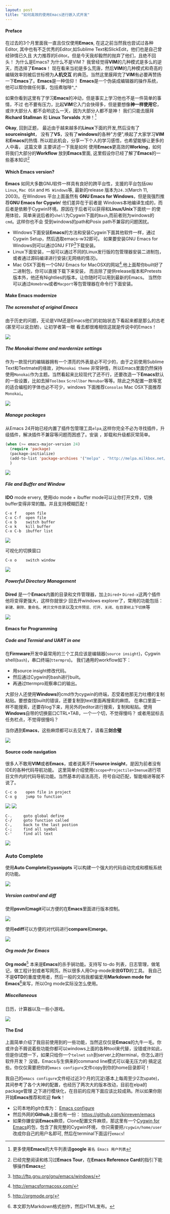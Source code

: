 ```yaml
---
layout: post
title: "如何高效的使用Emacs进行嵌入式开发"
---
```


#### Preface

 在过去的3个月里面我一直且仅仅使用**Emacs**, 在这之前当然我也尝试过各种Editor,
 其中也有不乏优秀的Editor,如Sublime Text和SlickEdit，他们也是自己曾经钟情已久且
 大力推荐的Editor。但是今天我却毅然的抛弃了他们，且绝不回头！ 为什么是Emacs?
 为什么不是VIM？ 我曾经觉得**VIM**的几种模式是多么的逆天，而选择了**Emacs**！
 现在看来当初是多么荒唐，然后**VIM**的几种模式和奇高的编辑效率则被后世标榜为**人机交互**
 的典范。当然这里膜拜完了**VIM**有必要再赞扬一下**Emacs**了。**Emacs**是一种信仰！
 **Emacs**是一个伪装成编辑器的操作系统，他可以帮你做任何事，包括煮咖啡^_^

 如果你看到这里有了学习**Emacs**的冲动，但是事实上学习他也不是一件简单的事情，不过
 也不要有压力，比起**VIM**它入门会快得多，但是要想像**神一样使用它**，或许大部分人
 都不会哟这么一天，因为大部分人都不是神！ 我们只能去膜拜**Richard Stallman** 和
 **Linux Torvalds** 大神！[^0]

 **Okay**, 回到正题， 最近由于越来越多的**Linux**下面的开发,然后没有了**sourceinsight**，
 没有了**VS**，没有了**windows**的各种"方便",唤起了大家学习**VIM**和**Emacs**的热情.
 所以趁此机会，分享一下个人的学习感悟，也希望能够让更多的人中毒， 这篇文章
 主要讲述一下我是如何 使用**Emacs**更高效的**Working**，如何将我们大部分的**Workflow**
 放到**Emacs**里面, 这里假设你已经了解了**Emacs**的一些基本知识[^1]

#### Which Emacs version?

 **Emacs** 如同大多数GNU软件一样具有良好的跨平台性，支援的平台包括`GNU Linux`, `Mac OSX` and
`MS Windows`等, 最新的release 版本为`24.3`(March 11, 2003)。在Windows 平台上面虽然有
**GNU Emacs for Windows**，但是我强烈推荐**GNU Emacs for Cygwin**! 他们差异在于前者是
Windows本地编译生成的，而后者是依赖于Cygwin环境。原因在于后者可以获得和**Linux/Unix**下面统一
的使用体验，简单来说后者的`shell`为Cygwin下面的`Bash`,而前者则为windows的`cmd`。这样你也不会
受到windows的path和Posix path不兼容的问题困扰。

* Windows下面安装**Emacs**的方法和安装Cygwin下面其他软件一样，通过Cygwin Setup，然后选取emacs-w32即可。
如果要安装GNU Emacs for Windows则可以通过GNU FTP[^2]下载安装。
* Linux下面安装，一般可以通过不同的Linux发行版的包管理器安装二进制包，或者通过源码编译进行安装(无网络的情况)。
* Mac OSX下面有一个GNU Emacs for MacOSX的网站[^3],他上面帮你built好了二进制包，你可以直接下载下来安装，
而且除了提供release版本和Pretests版本外，他还有Nightlies的版本。让你随时可以用到最新的Emacs。
当然你可以通过`Homebrew`或者`Macport`等包管理器在命令行下面安装。

#### Make Emacs modernize

##### The screenshot of original Emacs

由于历史的问题，无论是VIM还是Emacs他们的初始状态下看起来都是那么的古老(甚至可以说丑陋)，让初学者第一眼
看去都很难相信这就是传说中的Emacs！

![](https://www.evernote.com/shard/s65/sh/33ef025f-be64-4005-aee0-1c16974833f5/d52e1d71694c4e74fc246da77348f43d/deep/0/the_original_emacs.png)

##### The Monokai theme and mordernize settings

作为一款现代的编辑器拥有一个漂亮的外表是必不可少的，由于之前使用Sublime Text和Textmate的缘故，对`Monokai theme`
非常钟情，所以Emacs里面仍然保持使用`Monokai`作为主题。当然看起来比较现代了还不行，还要改造一下**Emacs**默认
的一些设置，比如去掉`Toolbox` `Scrollbar` `Menubar`等等。除此之外配置一款等宽的适合编程的字体也必不可少，windows
下面推荐`Consolas` Mac OSX下面推荐`Monokai`。

![](https://www.evernote.com/shard/s65/sh/6d8e297b-ae3c-4f06-9521-fe58536a44b0/e9c12ca7ddf6e5158ed9c7af9957b3ef/deep/0/the_modernize_emacs.png)

##### Manage packages

从Emacs 24开始已经内置了插件包管理工具`elpa`,这样你完全不必为寻找插件，升级插件，解决插件不兼容等问题而困惑了。安装
，卸载和升级都灰常简单。

```lisp
(when (>= emacs-major-version 24)
  (require 'package)
  (package-initialize)
  (add-to-list 'package-archives '("melpa" . "http://melpa.milkbox.net/packages/") t)
  )
```

![](https://www.evernote.com/shard/s65/sh/1221d287-5a0b-44bd-881d-03ddf25cc953/606c8946ee9aa61ca4e5bbb3dd68250e/deep/0/emacs_elpa.png)

##### File and Buffer and Window

**IDO** mode ervery, 使用ido mode + ibuffer mode可以让你打开文件，切换buffer变得非常的酷。并且支持模糊匹配！

```
C-x f    open file
C-x C-f  open file
C-x b    switch buffer
C-x k    kill buffer
C-x C-b  ibuffer list
```

![](https://www.evernote.com/shard/s65/sh/f079ea76-c65b-43ee-99ca-b6e3a7028036/eff4b3a06722d98627cc8c1d84f36c01/deep/0/emacs_file_open.png)

可视化的切换窗口

```
C-x o    switch window
```
![](https://www.evernote.com/shard/s65/sh/5f234727-ad46-4afb-b31a-a395cb1279cf/0a71e40a200dfd63f7aae80c8de9e1f0/deep/0/emacs_switch_window.png)

##### Powerful Directory Management

**Dired** 是一个**Emacs**内置的目录和文件管理器，加上`Dired+` `Dired-x`这两个插件他将变得更强大，这样你就很少
回去开windows explorer了，常用的功能包括：`新建、删除、重命名、拷贝文件目录`以及`文件预览、打开、关闭、在目录树上下切换`等

![](https://www.evernote.com/shard/s65/sh/a032a2d0-b165-44e1-812d-f3f1e809df8c/6d0aadf14c342e696e913c94d1d91668/deep/0/emacs_dired.png)

#### Emacs for Programming

##### Code and Termial and UART in one

在**Firmware**开发中最常用的三个工具应该是编辑器(`source insight`)，Cygwin shell(`bash`)，串口终端(`ttermpro`)。
我们通用的workflow如下：

* 用source insight修改代码。
* 然后通过Cygwin的bash进行built。
* 再通过ttermpro观察串口的输出。

大部分人还使用**Windows**的cmd作为cygwin的终端，忍受着他那无力吐槽的复制粘贴。要想查找built的错误，还要复制到text里面再搜索的麻烦。
在串口里面一样不能搜索，还要存log下来，用另外的editor进行搜索，复制和粘贴。使用**Windows**自带的切换窗口CTRL+TAB，一个一个切，不觉得慢吗？
或者用鼠标去任务栏点，不觉得很慢吗？

当你遇到**Emacs**，这些麻烦都可以去见鬼了，请看**三剑合璧**

![](https://www.evernote.com/shard/s65/sh/ee63effe-f48a-45e2-a30b-4a67ca4b2429/39661fa3438e1165c84c82bb60548eee/deep/0/emacs_3in1.png)


#### Source code navigation

很多人不敢用**VIM**或者**Emacs**，或者说离不开**source insight**，是因为前者没有IDE的各种代码导航功能。
这里简单介绍使用`Cscope+Projectile+Imenue`进行项目文件内的代码导航功能。当然基本的语法高亮，符号自动匹配，智能缩进等就不说了。

```
C-c o    open file in project
C-x g    jump to function
```
![](https://www.evernote.com/shard/s65/sh/ff96026b-f3a3-447c-b07a-8803017ee942/763229cba4cbc8ccbf3b1fe2bd2c1530/deep/0/emacs_open_in_project.png)
![](https://www.evernote.com/shard/s65/sh/264f373a-be80-4ba9-8d56-d05d7c372dc6/3954500029938deb0a31b2301c5385c2/deep/0/emacs_jump_func.png)

```
C-.     goto global define
C-/     goto function called
C-,     back to the last postion
C-;     find all symbol
C-'     find all text
```
![](https://www.evernote.com/shard/s65/sh/4e905d80-02b3-4927-8cbc-22788555a68e/4e0150bd9bdb66c72ef17597caeab0bf/deep/0/emacs_reference.png)


### Auto Complete

使用**Auto Complete**和**yasnippts** 可以构建一个强大的代码自动完成和模板系统的功能。

![](https://www.evernote.com/shard/s65/sh/a0356dcf-cdf5-4027-85eb-a7eb7873af8c/84c3e181c654eeff9523d1b45abf374d/deep/0/emacs_ac.png) 

##### Version control and diff

使用**psvn**和**magit**可以方便的在**Emacs**里面进行版本控制。

![](https://www.evernote.com/shard/s65/sh/b0bbd128-ced4-4e0a-aadd-1edfe3295f17/fd7b50407b7394db5c35504713406eb3/deep/0/emacs_magit.png) 

使用**ediff**可以方便的对代码进行**compare**和**merge**。

![](https://www.evernote.com/shard/s65/sh/2b63a729-0dea-44a1-957c-1220ab130a20/d54345d1cf4fd9468dbbd73c834fbb63/deep/0/emacs_ediff.png)

##### Org mode for Emacs

**Org mode**[^4] 本来是**Emacs**的杀手锏功能。支持写 to-do 列表，日志管理，做笔记，做工程计划或者写网页。所以很多人用Org-mode来做**GTD**的工具。
我自己不是**GTD**的重度使用者，然后一般的文档我都偏爱用**Markdown mode for Emacs**[^5]来写，所以Org mode实际没怎么使用。

##### Miscellaneous

日历，计算器以及一些小游戏。

![](https://www.evernote.com/shard/s65/sh/9e2a254a-2e78-4673-a950-1541cead8847/1ff3f52aea13bf66968f1b8e7fa2e22e/deep/0/emacs_misc.png)

#### The End

上面简单介绍了我目前使用到的一些功能，当然这仅仅是**Emacs**的九牛一毛。你或许会不屑说着些功能你都可以windows上面的各种tool来代替，没错或许如此，
但是你试想一下，如果只给你一个`telnet` `ssh`到server上的terminal，你怎么进行软件开发？ 没错，Emacs与生俱来的command line模式可以毫无压力的
搞定这些。你仅仅需要把你的`emacs configure`文件copy到你的home目录即可！

我自己的`emacs configure`文件经过近3个月的沉淀(基本上每周至少2次upate)，其间参考了各个大神的配置，也经历了两次大的版本改动，目前在elpa的package管理
之下进行模块化，在目前的应用下面应该比较成熟。所以如果你刚开始**Emacs**推荐和欢迎 **fork**！

* 公司本地的git仓库为： [Emacs configure](\\\\wei-ren\\sharegit\\emacs)
* 然后外网的**Github**上面也有一份： <https://github.com/kinreven/emacs>
* 如果你嫌安装**Emacs**麻烦，Clone配置文件麻烦，那这里有一个[Cygwin for Emacs](\\\\wei-ren\\isync\\cygwin_for_emacs.7z)的包，包含了我完整的Cygwin环境，
你只需要把`/cygwin/home/user` 改成你自己的用户名即可, 然后在terminal下面运行`emacs`!

[^0]: 更多使用**Emacs**的大牛列表请**google** `著名 Emacs 用户列表`
[^1]: 已经完整阅读和练习过**Emacs Tour**，在**Emacs Reference Card**的指引下能够操作**Emacs**
[^2]: <http://ftp.gnu.org/gnu/emacs/windows/>
[^3]: <http://emacsformacosx.com/>
[^4]: <http://orgmode.org/>
[^5]: 本文即为Markdown格式创作，然后HTML发布。
